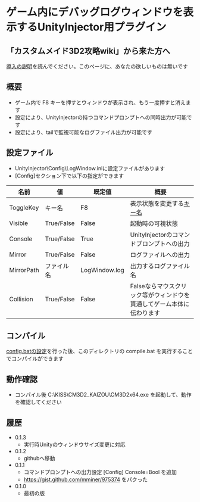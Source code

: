 ﻿# ゲーム内にデバッグログウィンドウを表示するUnityInjector用プラグイン

## 「カスタムメイド3D2攻略wiki」から来た方へ

[導入の説明](../INSTALL.md)を読んでください。このページに、あなたの欲しいものは無いです


## 概要

 - ゲーム内で F8 キーを押すとウィンドウが表示され、もう一度押すと消えます
 - 設定により、UnityInjectorの持つコマンドプロンプトへの同時出力が可能です
 - 設定により、tailで監視可能なログファイル出力が可能です


## 設定ファイル

 - UnityInjector\Config\LogWindow.iniに設定ファイルがあります
 - [Config]セクション下で以下の指定ができます

| 名前                    | 値            | 既定値        | 概要 |
| ------                  | ------        | ------        | ---- |
| ToggleKey               | キー名        | F8            | 表示状態を変更する[キー名](http://answers.unity3d.com/questions/762073/c-list-of-string-name-for-inputgetkeystring-name.html) |
| Visible                 | True/False    | False         | 起動時の可視状態 |
| Console                 | True/False    | True          | UnityInjectorのコマンドプロンプトへの出力 |
| Mirror                  | True/False    | False         | ログファイルへの出力 |
| MirrorPath              | ファイル名    | LogWindow.log | 出力するログファイル名 |
| Collision               | True/False    | False         | Falseならマウスクリック等がウィンドウを貫通してゲーム本体に伝わります |


## コンパイル

[config.batの設定](../INSTALL.md)を行った後、このディレクトリの compile.bat を実行することでコンパイルができます


## 動作確認

 - コンパイル後 C:\KISS\CM3D2_KAIZOU\CM3D2x64.exe を起動して、動作を確認してください


## 履歴

 - 0.1.3
    - 実行時Unityのウィンドウサイズ変更に対応
 - 0.1.2
    - githubへ移動
 - 0.1.1
    - コマンドプロンプトへの出力設定 [Config] Console=Bool を追加
    - https://gist.github.com/mminer/975374 をパクった
 - 0.1.0
    - 最初の版
